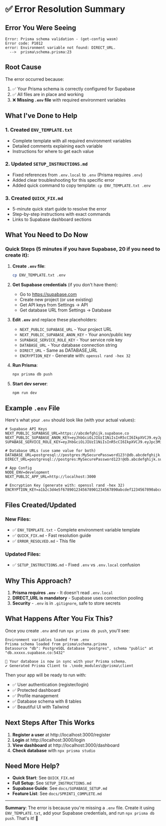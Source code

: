 # ✅ Error Resolution Summary

## Error You Were Seeing

```
Error: Prisma schema validation - (get-config wasm)
Error code: P1012
error: Environment variable not found: DIRECT_URL.
  -->  prisma\schema.prisma:23
```

## Root Cause

The error occurred because:
1. ✅ Your Prisma schema is correctly configured for Supabase
2. ✅ All files are in place and working
3. ❌ **Missing `.env` file** with required environment variables

## What I've Done to Help

### 1. Created `ENV_TEMPLATE.txt`
- Complete template with all required environment variables
- Detailed comments explaining each variable
- Instructions for where to get each value

### 2. Updated `SETUP_INSTRUCTIONS.md`
- Fixed references from `.env.local` to `.env` (Prisma requires `.env`)
- Added clear troubleshooting for this specific error
- Added quick command to copy template: `cp ENV_TEMPLATE.txt .env`

### 3. Created `QUICK_FIX.md`
- 5-minute quick start guide to resolve the error
- Step-by-step instructions with exact commands
- Links to Supabase dashboard sections

## What You Need to Do Now

### Quick Steps (5 minutes if you have Supabase, 20 if you need to create it):

1. **Create `.env` file**:
   ```bash
   cp ENV_TEMPLATE.txt .env
   ```

2. **Get Supabase credentials** (if you don't have them):
   - Go to https://supabase.com
   - Create new project (or use existing)
   - Get API keys from Settings → API
   - Get database URL from Settings → Database

3. **Edit `.env`** and replace these placeholders:
   - `NEXT_PUBLIC_SUPABASE_URL` - Your project URL
   - `NEXT_PUBLIC_SUPABASE_ANON_KEY` - Your anon/public key
   - `SUPABASE_SERVICE_ROLE_KEY` - Your service role key
   - `DATABASE_URL` - Your database connection string
   - `DIRECT_URL` - Same as DATABASE_URL
   - `ENCRYPTION_KEY` - Generate with: `openssl rand -hex 32`

4. **Run Prisma**:
   ```bash
   npx prisma db push
   ```

5. **Start dev server**:
   ```bash
   npm run dev
   ```

## Example `.env` File

Here's what your `.env` should look like (with your actual values):

```env
# Supabase API Keys
NEXT_PUBLIC_SUPABASE_URL=https://abcdefghijk.supabase.co
NEXT_PUBLIC_SUPABASE_ANON_KEY=eyJhbGciOiJIUzI1NiIsInR5cCI6IkpXVCJ9.eyJpc3MiOiJzdXBhYmFzZSIsInJlZiI6ImFiY2RlZmdoaWprIiwicm9sZSI6ImFub24iLCJpYXQiOjE2...
SUPABASE_SERVICE_ROLE_KEY=eyJhbGciOiJIUzI1NiIsInR5cCI6IkpXVCJ9.eyJpc3MiOiJzdXBhYmFzZSIsInJlZiI6ImFiY2RlZmdoaWprIiwicm9sZSI6InNlcnZpY2Vfcm9sZSIsImlhdCI...

# Database URLs (use same value for both)
DATABASE_URL=postgresql://postgres:MySecurePassword123!@db.abcdefghijk.supabase.co:5432/postgres
DIRECT_URL=postgresql://postgres:MySecurePassword123!@db.abcdefghijk.supabase.co:5432/postgres

# App Config
NODE_ENV=development
NEXT_PUBLIC_APP_URL=http://localhost:3000

# Encryption Key (generate with: openssl rand -hex 32)
ENCRYPTION_KEY=a1b2c3d4e5f6789012345678901234567890abcdef1234567890abcdef123456
```

## Files Created/Updated

### New Files:
- ✅ `ENV_TEMPLATE.txt` - Complete environment variable template
- ✅ `QUICK_FIX.md` - Fast resolution guide
- ✅ `ERROR_RESOLVED.md` - This file

### Updated Files:
- ✅ `SETUP_INSTRUCTIONS.md` - Fixed `.env` vs `.env.local` confusion

## Why This Approach?

1. **Prisma requires `.env`** - It doesn't read `.env.local`
2. **DIRECT_URL is mandatory** - Supabase uses connection pooling
3. **Security** - `.env` is in `.gitignore`, safe to store secrets

## What Happens After You Fix This?

Once you create `.env` and run `npx prisma db push`, you'll see:

```
Environment variables loaded from .env
Prisma schema loaded from prisma\schema.prisma
Datasource "db": PostgreSQL database "postgres", schema "public" at "db.xxxxx.supabase.co:5432"

🚀 Your database is now in sync with your Prisma schema.
✔ Generated Prisma Client to .\node_modules\@prisma\client
```

Then your app will be ready to run with:
- ✅ User authentication (register/login)
- ✅ Protected dashboard
- ✅ Profile management
- ✅ Database schema with 8 tables
- ✅ Beautiful UI with Tailwind

## Next Steps After This Works

1. **Register a user** at http://localhost:3000/register
2. **Login** at http://localhost:3000/login
3. **View dashboard** at http://localhost:3000/dashboard
4. **Check database** with `npx prisma studio`

## Need More Help?

- **Quick Start**: See `QUICK_FIX.md`
- **Full Setup**: See `SETUP_INSTRUCTIONS.md`
- **Supabase Guide**: See `docs/SUPABASE_SETUP.md`
- **Feature List**: See `docs/SPRINT1_COMPLETE.md`

---

**Summary**: The error is because you're missing a `.env` file. Create it using `ENV_TEMPLATE.txt`, add your Supabase credentials, and run `npx prisma db push`. That's it! 🚀


